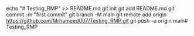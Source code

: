 echo "# Testing_RMP" >> README.md
git init
git add README.md
git commit -m "first commit"
git branch -M main
git remote add origin https://github.com/Mrhameed007/Testing_RMP.git
git push -u origin main# Testing_RMP
